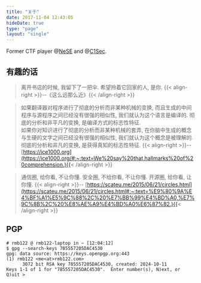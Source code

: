 ```yaml
---
title: "关于"
date: 2017-11-04 12:43:05
hideDate: true
type: "page"
layout: "single"
---
```


Former CTF player @[NeSE](https://nese.team/) and @[C1Sec](https://c1sec.club).

## 有趣的话

> 离开书店的时候, 我留下了一把伞. 希望拎着它回家的人, 是你.
> {{< align-right >}}\-\-《这么远那么近》{{< /align-right >}}

> 如果翻译器对程序进行了彻底的分析而非某种机械的变换, 而且生成的中间程序与源程序之间已经没有很强的相似性, 我们就认为这个语言是编译的. 彻底的分析和非平凡的变换, 是编译方式的标志性特征.  
> 如果你对知识进行了彻底的分析而非某种机械的套弄, 在你脑中生成的概念与生硬的文字之间已经没有很强的相似性, 我们就认为这个概念是被理解的. 彻底的分析和非凡的变换, 是获得真知的标志性特征.
> {{< align-right >}}\-\- [https://ice1000.org](https://ice1000.org/#:~:text=We%20say%20that,hallmarks%20of%20comprehension.){{< /align-right >}}

> 通信圈, 给你看, 不让你懂. 安全圈, 不给你看, 不让你懂. 开源圈, 给你看, 让你懂.
> {{< align-right >}}\-\- [https://scateu.me/2015/06/21/circles.html](https://scateu.me/2015/06/21/circles.html#:~:text=%E9%80%9A%E4%BF%A1%E5%9C%88%2C%20%E7%BB%99%E4%BD%A0,%E7%9C%8B%2C%20%E8%AE%A9%E4%BD%A0%E6%87%82.){{< /align-right >}}

## PGP

```
# rmb122 @ rmb122-laptop in ~ [12:04:12]
$ gpg --search-keys 785557205DAC4530
gpg: data source: https://keys.openpgp.org:443
(1)	rmb122 <me<at>rmb122.com>
	  3072 bit RSA key 785557205DAC4530, created: 2024-10-11
Keys 1-1 of 1 for "785557205DAC4530".  Enter number(s), N)ext, or Q)uit >
```